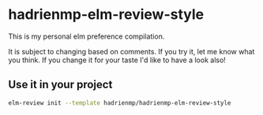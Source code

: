 # hadrienmp-elm-review-style

This is my personal elm preference compilation.

It is subject to changing based on comments. If you try it, let me know what you think. If you change it for your taste I'd like to have a look also!

## Use it in your project
```bash
elm-review init --template hadrienmp/hadrienmp-elm-review-style
```
